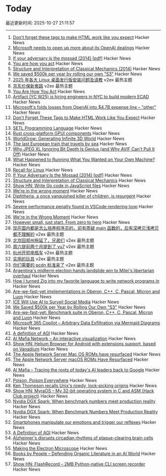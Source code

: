 # Today

最近更新时间: 2025-10-27 21:11:57

--- 
1. [Don't forget these tags to make HTML work like you expect](https://blog.jim-nielsen.com/2025/dont-forget-these-html-tags/) Hacker News
2. [Microsoft needs to open up more about its OpenAI dealings](https://www.wsj.com/tech/ai/microsoft-needs-to-open-up-more-about-its-openai-dealings-59102de8) Hacker News
3. [If your adversary is the mossad (2014) [pdf]](https://www.usenix.org/system/files/1401_08-12_mickens.pdf) Hacker News
4. [You are how you act](https://boz.com/articles/you-are-how-you-act) Hacker News
5. [Structure and Interpretation of Classical Mechanics (2014)](https://tgvaughan.github.io/sicm/toc.html) Hacker News
6. [We saved $500k per year by rolling our own "S3"](https://engineering.nanit.com/how-we-saved-500-000-per-year-by-rolling-our-own-s3-6caec1ee1143) Hacker News
7. [2025 年各大 Linux 桌面发行版安装问题及请教](https://www.v2ex.com/t/1168561) v2ex 最热主题
8. [京东价保新套路](https://www.v2ex.com/t/1168521) v2ex 最热主题
9. [You Are How You Act](https://boz.com/articles/you-are-how-you-act) Hacker News
10. [Artifact (YC W25) is hiring engineers in NYC to build modern ECAD](https://news.ycombinator.com/item?id=45719996) Hacker News
11. [Microsoft's folds losses from OpenAI into $4.7B expense line – "other"](https://www.theverge.com/news/806880/microsofts-not-very-open-about-openai) Hacker News
12. [Don't Forget These Tags to Make HTML Work Like You Expect](https://blog.jim-nielsen.com/2025/dont-forget-these-html-tags/) Hacker News
13. [SETL Programming Language](https://en.wikipedia.org/wiki/SETL) Hacker News
14. [Rust cross-platform GPUI components](https://github.com/longbridge/gpui-component) Hacker News
15. [WorldGrow: Generating Infinite 3D World](https://github.com/world-grow/WorldGrow) Hacker News
16. [The last European train that travels by sea](https://www.bbc.com/travel/article/20251024-the-last-european-train-that-travels-by-sea) Hacker News
17. [Why JPEG XL Ignoring Bit Depth Is Genius (and Why AVIF Can't Pull It Off)](https://www.fractionalxperience.com/ux-ui-graphic-design-blog/why-jpeg-xl-ignoring-bit-depth-is-genius) Hacker News
18. [What Happened to Running What You Wanted on Your Own Machine?](https://hackaday.com/2025/10/22/what-happened-to-running-what-you-wanted-on-your-own-machine/) Hacker News
19. [Recall for Linux](https://github.com/rolflobker/recall-for-linux) Hacker News
20. [If Your Adversary Is the Mossad (2014) [pdf]](https://www.usenix.org/system/files/1401_08-12_mickens.pdf) Hacker News
21. [Structure and Interpretation of Classical Mechanics](https://tgvaughan.github.io/sicm/toc.html) Hacker News
22. [Show HN: Write Go code in JavaScript files](https://www.npmjs.com/package/vite-plugin-use-golang) Hacker News
23. [We're in the wrong moment](https://ezrichards.github.io/posts/were-in-the-wrong-moment/) Hacker News
24. [Diphtheria, a once vanquished killer of children, is resurgent](https://www.nytimes.com/2025/10/27/health/diptheria-somalia-vaccines.html) Hacker News
25. [Severe performance penalty found in VSCode rendering loop](https://github.com/microsoft/vscode/issues/272155) Hacker News
26. [We're in the Wrong Moment](https://ezrichards.github.io/posts/were-in-the-wrong-moment/) Hacker News
27. [However small, just start. From zero to hero](https://www.theguardian.com/lifeandstyle/2025/oct/26/expert-motivation-tips-gym-to-do-list) Hacker News
28. [现在国内都是怎么培养程序员的，前有质疑 main 函数的，后有深拷贝浅拷贝都不理解的](https://www.v2ex.com/t/1168530) v2ex 最热主题
29. [北京回郑州拖延了，兄弟们](https://www.v2ex.com/t/1168528) v2ex 最热主题
30. [周六提前两个月提到了 yu7](https://www.v2ex.com/t/1168525) v2ex 最热主题
31. [杭州开抓电瓶车](https://www.v2ex.com/t/1168524) v2ex 最热主题
32. [实用的玩具](https://www.v2ex.com/t/1168517) v2ex 最热主题
33. [你们需要的 pcdn 标准来了](https://www.v2ex.com/t/1168507) v2ex 最热主题
34. [Argentina's midterm election hands landslide win to Milei's libertarian overhaul](https://www.cnbc.com/2025/10/27/argentinas-midterm-election-hands-landslide-win-to-mileis-libertarian-overhaul.html) Hacker News
35. [How I turned Zig into my favorite language to write network programs in](https://lalinsky.com/2025/10/26/zio-async-io-for-zig.html) Hacker News
36. [Are-we-fast-yet implementations in Oberon, C++, C, Pascal, Micron and Luon](https://github.com/rochus-keller/Are-we-fast-yet) Hacker News
37. [ICE Will Use AI to Surveil Social Media](https://jacobin.com/2025/10/ice-zignal-surveillance-social-media) Hacker News
38. [We Saved $500k per Year by Rolling Our Own "S3"](https://engineering.nanit.com/how-we-saved-500-000-per-year-by-rolling-our-own-s3-6caec1ee1143) Hacker News
39. [Are-we-fast-yet: Benchmark suite in Oberon, C++, C, Pascal, Micron and Luon](https://github.com/rochus-keller/Are-we-fast-yet) Hacker News
40. [Microsoft 365 Copilot – Arbitrary Data Exfiltration via Mermaid Diagrams](https://www.adamlogue.com/microsoft-365-copilot-arbitrary-data-exfiltration-via-mermaid-diagrams-fixed/) Hacker News
41. [A definition of AGI](https://arxiv.org/abs/2510.18212) Hacker News
42. [AI Mafia Network – An interactive visualization](https://dipakwani.com/ai-mafia/) Hacker News
43. [Show HN: Helium Browser for Android with extensions support, based on Vanadium](https://github.com/jqssun/android-helium-browser) Hacker News
44. [The Apple Network Server Mac OS ROMs have resurfaced](http://oldvcr.blogspot.com/2025/10/the-apple-network-server-macos-roms.html) Hacker News
45. [The Apple Network Server macOS ROMs Have Resurfaced](http://oldvcr.blogspot.com/2025/10/the-apple-network-server-macos-roms.html) Hacker News
46. [AI Mafia – Tracing the roots of today's AI leaders back to Google](https://dipakwani.com/ai-mafia/) Hacker News
47. [Poison, Poison Everywhere](https://loeber.substack.com/p/29-poison-poison-everywhere) Hacker News
48. [Ken Thompson recalls Unix's rowdy, lock-picking origins](https://thenewstack.io/ken-thompson-recalls-unixs-rowdy-lock-picking-origins/) Hacker News
49. [Show HN: MyraOS – My 32-bit operating system in C and ASM (Hack Club project)](https://github.com/dvir-biton/MyraOS) Hacker News
50. [Nvidia DGX Spark: When benchmark numbers meet production reality](https://publish.obsidian.md/aixplore/Practical+Applications/dgx-lab-benchmarks-vs-reality-day-4) Hacker News
51. [Nvidia DGX Spark: When Benchmark Numbers Meet Production Reality](https://publish.obsidian.md/aixplore/Practical+Applications/dgx-lab-benchmarks-vs-reality-day-4) Hacker News
52. [Smartphones manipulate our emotions and trigger our reflexes](https://theconversation.com/smartphones-manipulate-our-emotions-and-trigger-our-reflexes-no-wonder-were-addicted-265014) Hacker News
53. [A Definition of AGI](https://arxiv.org/abs/2510.18212) Hacker News
54. [Alzheimer's disrupts circadian rhythms of plaque-clearing brain cells](https://medicine.washu.edu/news/alzheimers-disrupts-circadian-rhythms-of-plaque-clearing-brain-cells/) Hacker News
55. [Making the Electron Microscope](https://www.asimov.press/p/electron-microscope) Hacker News
56. [Books by People – Defending Organic Literature in an AI World](https://booksbypeople.org/) Hacker News
57. [Show HN: FlashRecord – 2MB Python-native CLI screen recorder](https://github.com/Flamehaven/FlashRecord) Hacker News
